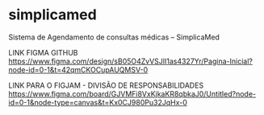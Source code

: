 # simplicamed
Sistema de Agendamento de consultas médicas – SimplicaMed

LINK FIGMA GITHUB
https://www.figma.com/design/sB05O4ZvVSJlI1as4327Yr/Pagina-Inicial?node-id=0-1&t=42qmCKOCupAUQMSV-0

LINK PARA O FIGJAM - DIVISÃO DE RESPONSABILIDADES
https://www.figma.com/board/GJVMFi8VxKjkaKR8qbkaJ0/Untitled?node-id=0-1&node-type=canvas&t=Kx0CJ980Pu32JqHx-0
